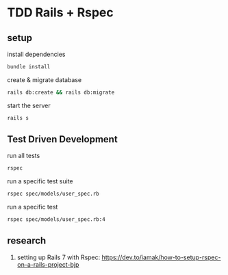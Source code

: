 # TDD Rails + Rspec

## setup

install dependencies
``` bash
bundle install
```
create & migrate database
``` bash
rails db:create && rails db:migrate
```
start the server

``` bash
rails s 
```
## Test Driven Development

run all tests
``` bash
rspec
```
run a specific test suite
``` bash
rspec spec/models/user_spec.rb
```
run a specific test
``` bash
rspec spec/models/user_spec.rb:4
```


## research

1. setting up Rails 7 with Rspec: https://dev.to/iamak/how-to-setup-rspec-on-a-rails-project-bjp


